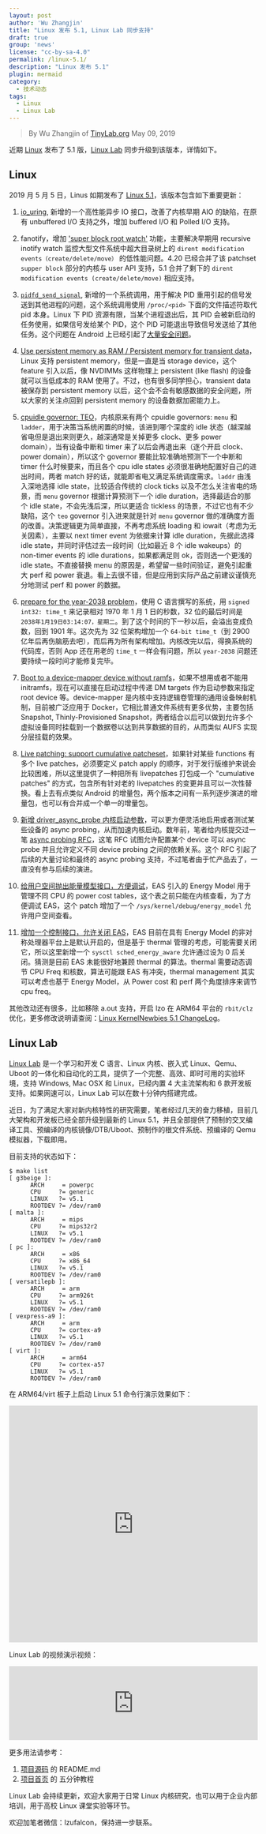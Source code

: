 ```yaml
---
layout: post
author: 'Wu Zhangjin'
title: "Linux 发布 5.1, Linux Lab 同步支持"
draft: true
group: 'news'
license: "cc-by-sa-4.0"
permalink: /linux-5.1/
description: "Linux 发布 5.1"
plugin: mermaid
category:
  - 技术动态
tags:
  - Linux
  - Linux Lab
---
```


> By Wu Zhangjin of [TinyLab.org][1]
> May 09, 2019

近期 [Linux][20] 发布了 5.1 版，[Linux Lab][21] 同步升级到该版本，详情如下。

## Linux

2019 月 5 月 5 日，Linus 如期发布了 [Linux 5.1][2]，该版本包含如下重要更新：

1. [io_uring][3], 新增的一个高性能异步 IO 接口，改善了内核早期 AIO 的缺陷，在原有 unbuffered I/O 支持之外，增加 buffered I/O 和 Polled I/O 支持。

2. fanotify，增加 ['super block root watch'][4] 功能，主要解决早期用 recursive inotify watch 监控大型文件系统中超大目录树上的 `dirent modification events（create/delete/move）` 的低性能问题。4.20 已经合并了该 patchset `supper block` 部分的内核与 user API 支持，5.1 合并了剩下的 `dirent modification events (create/delete/move)` 相应支持。

3. [`pidfd_send_signal`][5], 新增的一个系统调用，用于解决 PID 重用引起的信号发送到其他进程的问题，这个系统调用使用 `/proc/<pid>` 下面的文件描述符取代 pid 本身。Linux 下 PID 资源有限，当某个进程退出后，其 PID 会被新启动的任务使用，如果信号发给某个 PID，这个 PID 可能退出导致信号发送给了其他任务。这个问题在 Android 上已经引起了[大量安全问题][6]。

4. [Use persistent memory as RAM / Persistent memory for transient data][7]，Linux 支持 persistent memory，但是一直是当 storage device，这个 feature 引入以后，像 NVDIMMs 这样物理上 persistent (like flash) 的设备就可以当低成本的 RAM 使用了。不过，也有很多同学担心，transient data 被保存到 persistent memory 以后，这个会不会有敏感数据的安全问题，所以大家的关注点回到 persistent memory 的设备数据加密能力上。

5. [cpuidle governor: TEO][8]，内核原来有两个 cpuidle governors: `menu` 和 `ladder`，用于决策当系统闲置的时候，该进到哪个深度的 idle 状态（越深越省电但是退出来则更久，越深通常是关掉更多 clock、更多 power domain），当有设备中断和 timer 来了以后会再退出来（逐个开启 clock、power domain），所以这个 governor 要能比较准确地预测下一个中断和 timer 什么时候要来，而且各个 cpu idle states 必须很准确地配置好自己的进出时间，两者 match 好的话，就能即省电又满足系统调度需求。`laddr` 由浅入深地选择 idle state，比较适合传统的 clock ticks 以及不怎么关注省电的场景，而 `menu` governor 根据计算预测下一个 idle duration，选择最适合的那个 idle state，不会先浅后深，所以更适合 tickless 的场景，不过它也有不少缺陷，这个 `teo` governor 引入进来就是针对 `menu` governor 做的准确度方面的改善。决策逻辑更为简单直接，不再考虑系统 loading 和 iowait（考虑为无关因素），主要以 next timer event 为依据来计算 idle duration，先据此选择 idle state，并同时评估过去一段时间（比如最近 8 个 idle wakeups）的 non-timer events 的 idle durations，如果都满足则 ok，否则选一个更浅的 idle state。不直接替换 menu 的原因是，希望留一些时间验证，避免引起重大 perf 和 power 衰退。看上去很不错，但是应用到实际产品之前建议谨慎充分地测试 perf 和 power 的数据。

6. [prepare for the year-2038 problem][9]，使用 C 语言撰写的系统，用 `signed int32: time_t` 来记录相对 1970 年 1 月 1 日的秒数，32 位的最后时间是 `2038年1月19日03:14:07，星期二`。到了这个时间的下一秒以后，会溢出变成负数，回到 1901 年。这次先为 32 位架构增加一个 `64-bit time_t`（到 2900 亿年后再伤脑筋去吧），而后再为所有架构增加。内核改完以后，得换系统的代码库，否则 App 还在用老的 `time_t` 一样会有问题，所以 `year-2038` 问题还要持续一段时间才能修复完毕。

7. [Boot to a device-mapper device without ramfs][10]，如果不想用或者不能用 initramfs，现在可以直接在启动过程中传递 DM targets 作为启动参数来指定 root device 等。device-mapper 是内核中支持逻辑卷管理的通用设备映射机制，目前被广泛应用于 Docker，它相比普通文件系统有更多优势，主要包括 Snapshot, Thinly-Provisioned Snapshot，两者结合以后可以做到允许多个虚拟设备同时挂载到一个数据卷以达到共享数据的目的，从而类似 AUFS 实现分层挂载的效果。

8. [Live patching: support cumulative patcheset][11]，如果针对某些 functions 有多个 live patches，必须要定义 patch apply 的顺序，对于发行版维护来说会比较困难，所以这里提供了一种把所有 livepatches 打包成一个 "cumulative patches" 的方式，包含所有针对老的 livepatches 的变更并且可以一次性替换。看上去有点类似 Android 的增量包，两个版本之间有一系列逐步演进的增量包，也可以有合并成一个单一的增量包。

9. [新增 driver_async_probe 内核启动参数][12]，可以更方便灵活地启用或者测试某些设备的 async probing，从而加速内核启动。数年前，笔者给内核提交过一笔 [async probing RFC](https://lkml.org/lkml/2014/8/14/11)，这笔 RFC 试图允许配置某个 device 可以 async probe 并且允许定义不同 device probing 之间的依赖关系。这个 RFC 引起了后续的大量讨论和最终的 async probing 支持，不过笔者由于忙产品去了，一直没有参与后续的演进。

10. [给用户空间抛出能量模型接口，方便调试][13]，EAS 引入的 Energy Model 用于管理不同 CPU 的 power cost tables，这个表之前只能在内核查看，为了方便调试 EAS，这个 patch 增加了一个 `/sys/kernel/debug/energy_model` 允许用户空间查看。

11. [增加一个控制接口，允许关闭 EAS][14]，EAS 目前在具有 Energy Model 的非对称处理器平台上是默认开启的，但是基于 thermal 管理的考虑，可能需要关闭它，所以这里新增一个 `sysctl sched_energy_aware` 允许通过设为 0 后关闭。猜测是目前 EAS 未能很好地兼顾 thermal 的算法。thermal 需要动态调节 CPU Freq 和核数，算法可能跟 EAS 有冲突，thermal management 其实可以考虑也基于 Energy Model，从 Power cost 和 perf 两个角度排序来调节 cpu freq。

其他改动还有很多，比如移除 a.out 支持，开启 lzo 在 ARM64 平台的 `rbit/clz` 优化，更多修改说明请查阅：[Linux KernelNewbies 5.1 ChangeLog][15]。

## Linux Lab

[Linux Lab][21] 是一个学习和开发 C 语言、Linux 内核、嵌入式 Linux、Qemu、Uboot 的一体化和自动化的工具，提供了一个完整、高效、即时可用的实验环境，支持 Windows, Mac OSX 和 Linux，已经内置 4 大主流架构和 6 款开发板支持。如果网速可以，Linux Lab 可以在数十分钟内搭建完成。

近日，为了满足大家对新内核特性的研究需要，笔者经过几天的奋力移植，目前几大架构和开发板已经全部升级到最新的 Linux 5.1，并且全部提供了预制的交叉编译工具、预编译的内核镜像/DTB/Uboot、预制作的根文件系统、预编译的 Qemu 模拟器，下载即用。

目前支持的状态如下：

    $ make list
    [ g3beige ]:
          ARCH     = powerpc
          CPU     ?= generic
          LINUX   ?= v5.1
          ROOTDEV ?= /dev/ram0
    [ malta ]:
          ARCH     = mips
          CPU     ?= mips32r2
          LINUX   ?= v5.1
          ROOTDEV ?= /dev/ram0
    [ pc ]:
          ARCH     = x86
          CPU     ?= x86_64
          LINUX   ?= v5.1
          ROOTDEV ?= /dev/ram0
    [ versatilepb ]:
          ARCH     = arm
          CPU     ?= arm926t
          LINUX   ?= v5.1
          ROOTDEV ?= /dev/ram0
    [ vexpress-a9 ]:
          ARCH     = arm
          CPU     ?= cortex-a9
          LINUX   ?= v5.1
          ROOTDEV ?= /dev/ram0
    [ virt ]:
          ARCH     = arm64
          CPU     ?= cortex-a57
          LINUX   ?= v5.1
          ROOTDEV ?= /dev/ram0

在 ARM64/virt 板子上启动 Linux 5.1 命令行演示效果如下：

<iframe src="http://showterm.io/9275515b44d208d9559aa" width="100%" height="480" marginheight="0" marginwidth="0" frameborder="0" scrolling="no" border="0" allowfullscreen></iframe>

Linux Lab 的视频演示视频：

<iframe src="http://showdesk.io/7977891c1d24e38dffbea1b8550ffbb8/?f=1" width="100%" marginheight="0" marginwidth="0" frameborder="0" scrolling="no" border="0" allowfullscreen></iframe>

更多用法请参考：

1. [项目源码][22] 的 README.md
2. [项目首页][21] 的 五分钟教程

Linux Lab 会持续更新，欢迎大家用于日常 Linux 内核研究，也可以用于企业内部培训，用于高校 Linux 课堂实验等环节。

欢迎加笔者微信：lzufalcon，保持进一步联系。

[22]: https://github.com/tinyclub/linux-lab.git
[21]: /linux-lab/
[20]: http://www.kernel.org

[15]: https://kernelnewbies.org/Linux_5.1
[14]: https://git.kernel.org/pub/scm/linux/kernel/git/torvalds/linux.git/commit/?id=8d5d0cfb63cbcb4005e19a332b31d687b1d01e58
[13]: https://git.kernel.org/linus/9cac42d0645ceb2ca8b815cee04810ec9b0d13b3
[12]: https://git.kernel.org/linus/1ea61b68d0f8685775c897c2de040c73b8d1c56a
[11]: https://git.kernel.org/pub/scm/linux/kernel/git/torvalds/linux.git/tree/Documentation/livepatch/cumulative-patches.txt?id=c4e6874f2a2965e932f4a5cf2631bc6024e55021
[10]: https://git.kernel.org/pub/scm/linux/kernel/git/torvalds/linux.git/plain/Documentation/device-mapper/dm-init.txt?id=6bbc923dfcf57d6b97388819a7393835664c7a8e
[9]: https://lwn.net/Articles/776435/
[8]: https://lwn.net/Articles/775618/
[7]: https://lwn.net/Articles/777212/
[6]: https://lkml.org/lkml/2019/3/31/5
[5]: https://lwn.net/Articles/773459/
[4]: https://github.com/amir73il/fsnotify-utils/wiki/Super-block-root-watch
[3]: https://lwn.net/Articles/776703/
[2]: https://lkml.org/lkml/2019/5/5/278
[1]: http://tinylab.org
